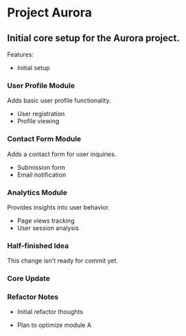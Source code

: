 # Project Aurora
Initial core setup for the Aurora project.
---
Features:
- Initial setup

### User Profile Module
Adds basic user profile functionality.
- User registration
- Profile viewing

### Contact Form Module
Adds a contact form for user inquiries.
- Submission form
- Email notification

### Analytics Module
Provides insights into user behavior.
- Page views tracking
- User session analysis

### Half-finished Idea
This change isn't ready for commit yet.


### Core Update


### Refactor Notes
- Initial refactor thoughts



- Plan to optimize module A

